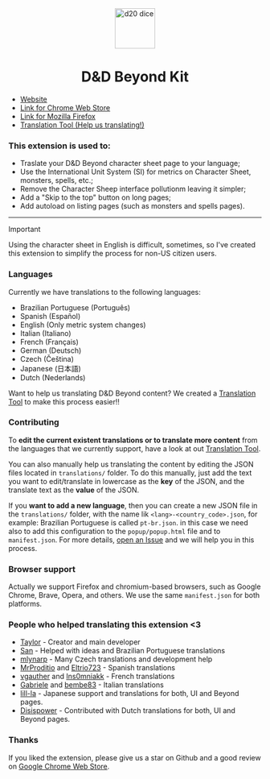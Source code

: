 <div align="center">
  <a href="https://dnd-beyond-kit.hotay.dev" target="_blank"><img src="https://raw.githubusercontent.com/hotaydev/dnd-beyond-kit/main/website/dice.svg" width="80" alt="d20 dice" /></a>
  <h1>D&D Beyond Kit</h1>
</div>

- [Website](https://dnd-beyond-kit.hotay.dev)
- [Link for Chrome Web Store](https://chromewebstore.google.com/detail/dd-beyond-kit/gdpopbkamfkkenkillfnocgljokkcopg?utm_source=github)
- [Link for Mozilla Firefox](https://addons.mozilla.org/en-US/firefox/addon/dnd-beyond-kit/?utm_source=github)
- [Translation Tool (Help us translating!)](https://dnd-beyond-kit.hotay.dev/translate)

### This extension is used to:

- Traslate your D&D Beyond character sheet page to your language;
- Use the International Unit System (SI) for metrics on Character Sheet, monsters, spells, etc.;
- Remove the Character Sheep interface pollutionm leaving it simpler;
- Add a "Skip to the top" button on long pages;
- Add autoload on listing pages (such as monsters and spells pages).

---

> [!IMPORTANT]
> Using the character sheet in English is difficult, sometimes, so I've created this extension to simplify the process for non-US citizen users.

### Languages

Currently we have translations to the following languages:

- Brazilian Portuguese (Português)
- Spanish (Español)
- English (Only metric system changes)
- Italian (Italiano)
- French (Français)
- German (Deutsch)
- Czech (Čeština)
- Japanese (日本語)
- Dutch (Nederlands)

Want to help us translating D&D Beyond content? We created a [Translation Tool](https://dnd-beyond-kit.hotay.dev/translate) to make this process easier!!

### Contributing

To **edit the current existent translations or to translate more content** from the languages that we currently support, have a look at out [Translation Tool](https://dnd-beyond-kit.hotay.dev/translate).

You can also manually help us translating the content by editing the JSON files located in `translations/` folder.
To do this manually, just add the text you want to edit/translate in lowercase as the **key** of the JSON, and the translate text as the **value** of the JSON.

If you **want to add a new language**, then you can create a new JSON file in the `translations/` folder, with the name lik `<lang>-<country_code>.json`, for example: Brazilian Portuguese is called `pt-br.json`.
in this case we need also to add this configuration to the `popup/popup.html` file and to `manifest.json`. For more details, [open an Issue](https://github.com/hotaydev/dnd-beyond-kit/issues/new) and we will help you in this process.

### Browser support

Actually we support Firefox and chromium-based browsers, such as Google Chrome, Brave, Opera, and others.
We use the same `manifest.json` for both platforms.

### People who helped translating this extension <3

- [Taylor](https://github.com/taylorho) - Creator and main developer
- [San](mailto:pedromussipereira@gmail.com) - Helped with ideas and Brazilian Portuguese translations
- [mlynarp](https://github.com/mlynarp) - Many Czech translations and development help
- [MrProditio](https://github.com/MrProditio) and [Eltrio723](https://github.com/Eltrio723) - Spanish translations
- [vgauther](https://github.com/vgauther) and [Ins0mniakk](https://github.com/Ins0mniakk) - French translations
- [Gabriele](mailto:we@improve.games) and [bembe83](https://github.com/bembe83) - Italian translations
- [lill-la](https://github.com/lill-la) - Japanese support and translations for both, UI and Beyond pages.
- [Disispower](https://github.com/Disispower) - Contributed with Dutch translations for both, UI and Beyond pages.

### Thanks

If you liked the extension, please give us a star on Github and a good review on [Google Chrome Web Store](https://chromewebstore.google.com/detail/dnd-beyond-kit/gdpopbkamfkkenkillfnocgljokkcopg?utm_source=github).
